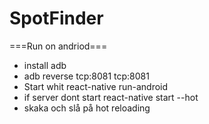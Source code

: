 # SpotFinder

===Run on andriod===
* install adb
* adb reverse tcp:8081 tcp:8081
* Start whit react-native run-android
* if server dont start react-native start --hot
* skaka och slå på hot reloading
